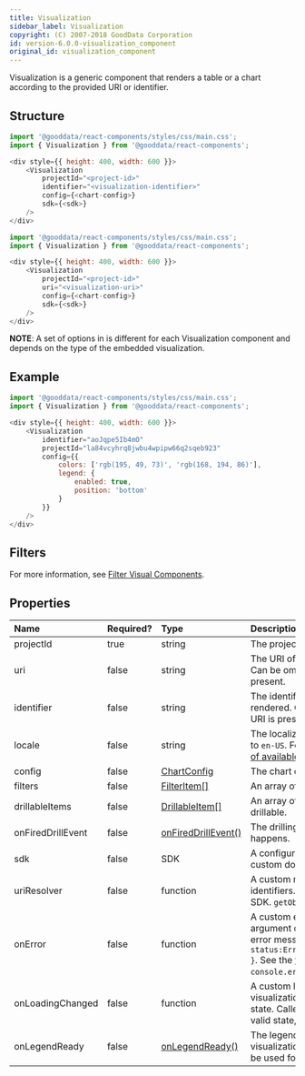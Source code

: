 ```yaml
---
title: Visualization
sidebar_label: Visualization
copyright: (C) 2007-2018 GoodData Corporation
id: version-6.0.0-visualization_component
original_id: visualization_component
---
```


Visualization is a generic component that renders a table or a chart according to the provided URI or identifier.

## Structure

```javascript
import '@gooddata/react-components/styles/css/main.css';
import { Visualization } from '@gooddata/react-components';

<div style={{ height: 400, width: 600 }}>
    <Visualization
        projectId="<project-id>"
        identifier="<visualization-identifier>"
        config={<chart-config>}
        sdk={<sdk>}
    />
</div>
```

```javascript
import '@gooddata/react-components/styles/css/main.css';
import { Visualization } from '@gooddata/react-components';

<div style={{ height: 400, width: 600 }}>
    <Visualization
        projectId="<project-id>"
        uri="<visualization-uri>"
        config={<chart-config>}
        sdk={<sdk>}
    />
</div>
```
**NOTE**: A set of options in <chart-config> is different for each Visualization component and depends on the type of the embedded visualization.

## Example

<!-- This example uses data from the GoodSales // TODO REMOVE! demo project. For testing purposes, you can use this snippet as is. -->

```javascript
import '@gooddata/react-components/styles/css/main.css';
import { Visualization } from '@gooddata/react-components';

<div style={{ height: 400, width: 600 }}>
    <Visualization
        identifier="aoJqpe5Ib4mO"
        projectId="la84vcyhrq8jwbu4wpipw66q2sqeb923"
        config={{
            colors: ['rgb(195, 49, 73)', 'rgb(168, 194, 86)'],
            legend: {
                enabled: true,
                position: 'bottom'
            }
        }}
    />
</div>
```

## Filters

For more information, see [Filter Visual Components](filter_visual_components.md).

## Properties

| Name | Required? | Type | Description |
| :--- | :--- | :--- | :--- |
| projectId | true | string | The project ID |
| uri | false | string | The URI of the visualization to be rendered. Can be omitted if the visualization identifier is present. |
| identifier | false | string | The identifier of the visualization to be rendered. Can be omitted if the visualization URI is present. |
| locale | false | string | The localization of the visualization. Defaults to `en-US`. For other languages, see the [full list of available localizations](https://github.com/gooddata/gooddata-react-components/tree/master/src/translations). |
| config  | false | [ChartConfig](15_props__chart_config.md) | The chart configuration object |
| filters | false | [FilterItem[]](filter_visual_components.md) | An array of filter definitions |
| drillableItems | false | [DrillableItem[]](15_props__drillable_item.md) | An array of points and attribute values to be drillable. |
| onFiredDrillEvent | false | [onFiredDrillEvent()](on_fire_drill_event.md) | The drilling event catcher. Called when drilling happens. |
| sdk | false | SDK | A configuration object where you can define a custom domain and other API options |
| uriResolver | false | function | A custom method for querying URIs for identifiers. Defaults to the standard Gooddata SDK. `getObjectUri()`. |
| onError | false | function | A custom error handler. Called with the argument containing the state and original error message, for example: `{ status:ErrorStates.BAD_REQUEST,error: {...} }`. See the [full list of error states](https://github.com/gooddata/gooddata-react-components/blob/master/src/constants/errorStates.ts). Defaults to `console.error`.|
| onLoadingChanged | false | function | A custom loading handler. Called when a visualization changes to/from the loading state. Called with the argument denoting a valid state, for example: `{ isLoading:false}`. |
| onLegendReady | false | [onLegendReady()](on_legend_ready.md) | The legend ready callback. Called when the visualization series are ready to render. Can be used for rendering a custom legend. |
